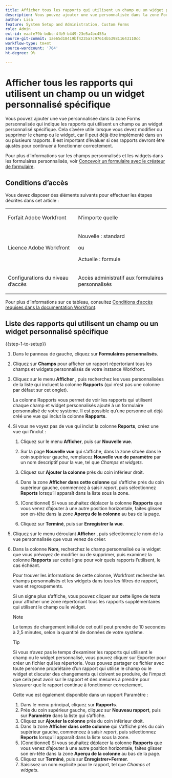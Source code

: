 ```yaml
---
title: Afficher tous les rapports qui utilisent un champ ou un widget personnalisé spécifique
description: Vous pouvez ajouter une vue personnalisée dans la zone Forms personnalisée qui indique les rapports qui utilisent un champ ou un widget personnalisé spécifique. Cela s’avère utile lorsque vous devez modifier ou supprimer le champ ou le widget, car il peut déjà être implémenté dans un ou plusieurs rapports. Il est important d’évaluer si ces rapports devront être ajustés pour continuer à fonctionner correctement.
author: Lisa
feature: System Setup and Administration, Custom Forms
role: Admin
exl-id: eaafe79b-bdbc-4fb9-b449-23e5a4bc455a
source-git-commit: 1ae65d18419bf4235a7c97614b539811643110cc
workflow-type: tm+mt
source-wordcount: '764'
ht-degree: 9%

---
```


# Afficher tous les rapports qui utilisent un champ ou un widget personnalisé spécifique

Vous pouvez ajouter une vue personnalisée dans la zone Forms personnalisée qui indique les rapports qui utilisent un champ ou un widget personnalisé spécifique. Cela s’avère utile lorsque vous devez modifier ou supprimer le champ ou le widget, car il peut déjà être implémenté dans un ou plusieurs rapports. Il est important d’évaluer si ces rapports devront être ajustés pour continuer à fonctionner correctement.

Pour plus d’informations sur les champs personnalisés et les widgets dans les formulaires personnalisés, voir [Concevoir un formulaire avec le créateur de formulaire](/help/quicksilver/administration-and-setup/customize-workfront/create-manage-custom-forms/form-designer/design-a-form/design-a-form.md).

## Conditions d’accès

Vous devez disposer des éléments suivants pour effectuer les étapes décrites dans cet article :

<table style="table-layout:auto"> 
 <col> 
 <col> 
 <tbody> 
  <tr data-mc-conditions=""> 
   <td role="rowheader"> <p>Forfait Adobe Workfront</p> </td> 
   <td>N’importe quelle</td> 
  </tr> 
  <tr> 
   <td role="rowheader">Licence Adobe Workfront</td> 
   <td>
   <p>Nouvelle : standard</p>
   <p>ou</p>
   <p>Actuelle : formule</p></td>
  </tr> 
  <tr data-mc-conditions=""> 
   <td role="rowheader">Configurations du niveau d’accès</td> 
   <td> <p>Accès administratif aux formulaires personnalisés</p> </td> 
  </tr> 
 </tbody> 
</table>

Pour plus d’informations sur ce tableau, consultez [Conditions d’accès requises dans la documentation Workfront](/help/quicksilver/administration-and-setup/add-users/access-levels-and-object-permissions/access-level-requirements-in-documentation.md).

## Liste des rapports qui utilisent un champ ou un widget personnalisé spécifique

{{step-1-to-setup}}

1. Dans le panneau de gauche, cliquez sur **Formulaires personnalisés**.
1. Cliquez sur **Champs** pour afficher un rapport répertoriant tous les champs et widgets personnalisés de votre instance Workfront.

1. Cliquez sur le menu **Afficher** , puis recherchez les vues personnalisées de la liste qui incluent la colonne **Rapports** (qui n’est pas une colonne par défaut sur cet onglet).

   La colonne Rapports vous permet de voir les rapports qui utilisent chaque champ et widget personnalisés ajouté à un formulaire personnalisé de votre système. Il est possible qu’une personne ait déjà créé une vue qui inclut la colonne **Rapports**.

1. Si vous ne voyez pas de vue qui inclut la colonne **Reports**, créez une vue qui l’inclut :

   1. Cliquez sur le menu **Afficher**, puis sur **Nouvelle vue**.

   1. Sur la page **Nouvelle vue** qui s’affiche, dans la zone située dans le coin supérieur gauche, remplacez **Nouvelle vue de paramètre** par un nom descriptif pour la vue, tel que *Champs et widgets*.

   1. Cliquez sur **Ajouter la colonne** près du coin inférieur droit.
   1. Dans la zone **Afficher dans cette colonne** qui s’affiche près du coin supérieur gauche, commencez à saisir *report*, puis sélectionnez **Reports** lorsqu’il apparaît dans la liste sous la zone.

   1. (Conditionnel) Si vous souhaitez déplacer la colonne **Rapports** que vous venez d’ajouter à une autre position horizontale, faites glisser son en-tête dans la zone **Aperçu de la colonne** au bas de la page.

   1. Cliquez sur **Terminé**, puis sur **Enregistrer la vue**.

1. Cliquez sur le menu déroulant **Afficher** , puis sélectionnez le nom de la vue personnalisée que vous venez de créer.
1. Dans la colonne **Nom**, recherchez le champ personnalisé ou le widget que vous prévoyez de modifier ou de supprimer, puis examinez la colonne **Rapports** sur cette ligne pour voir quels rapports l’utilisent, le cas échéant.

   Pour trouver les informations de cette colonne, Workfront recherche les champs personnalisés et les widgets dans tous les filtres de rapport, vues et regroupements.

   Si un signe plus s’affiche, vous pouvez cliquer sur cette ligne de texte pour afficher une zone répertoriant tous les rapports supplémentaires qui utilisent le champ ou le widget.

   >[!NOTE]
   >
   >Le temps de chargement initial de cet outil peut prendre de 10 secondes à 2,5 minutes, selon la quantité de données de votre système.

   >[!TIP]
   >
   >Si vous n’avez pas le temps d’examiner les rapports qui utilisent le champ ou le widget personnalisé, vous pouvez cliquer sur Exporter pour créer un fichier qui les répertorie. Vous pouvez partager ce fichier avec toute personne propriétaire d’un rapport qui utilise le champ ou le widget et discuter des changements qui doivent se produire, de l’impact que cela peut avoir sur le rapport et des mesures à prendre pour s’assurer que le rapport continue à fonctionner correctement.
   >
   >Cette vue est également disponible dans un rapport Paramètre :
   >      
   > 1. Dans le menu principal, cliquez sur **Rapports**.
   > 1. Près du coin supérieur gauche, cliquez sur **Nouveau rapport**, puis sur **Paramètre** dans la liste qui s’affiche.
   > 1. Cliquez sur **Ajouter la colonne** près du coin inférieur droit.
   > 1. Dans la zone **Afficher dans cette colonne** qui s’affiche près du coin supérieur gauche, commencez à saisir *report*, puis sélectionnez **Reports** lorsqu’il apparaît dans la liste sous la zone.
   > 1. (Conditionnel) Si vous souhaitez déplacer la colonne **Rapports** que vous venez d’ajouter à une autre position horizontale, faites glisser son en-tête dans la zone **Aperçu de la colonne** au bas de la page.
   > 1. Cliquez sur **Terminé**, puis sur **Enregistrer+Fermer**.
   > 1. Saisissez un nom explicite pour le rapport, tel que *Champs et widgets*.
